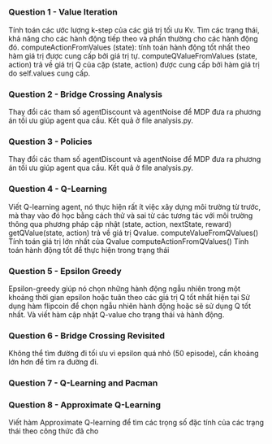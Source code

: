 
##
### Question 1 - Value Iteration           
Tính toán các ước lượng k-step của các giá trị tối ưu Kv. Tìm các trạng thái, khả năng cho các hành động tiếp theo và phần thường cho các hành động đó. computeActionFromValues (state): tính toán hành động tốt nhất theo hàm giá trị được cung cấp bởi giá trị tự. computeQValueFromValues (state, action) trả về giá trị Q của cặp (state, action) được cung cấp bởi hàm giá trị do self.values cung cấp.

### Question 2 - Bridge Crossing Analysis
Thay đổi các tham số agentDiscount và agentNoise để MDP đưa ra phương án tối ưu giúp agent qua cầu. Kết quả ở file analysis.py.

### Question 3 - Policies
Thay đổi các tham số agentDiscount và agentNoise để MDP đưa ra phương án tối ưu giúp agent qua cầu. Kết quả ở file analysis.py.

### Question 4 - Q-Learning
Viết Q-learning agent, nó thực hiện rất ít việc xây dựng môi trường từ trước, mà thay vào đó học bằng cách thử và sai từ các tương tác với môi trường thông qua phương pháp cập nhật (state, action, nextState, reward) getQValue(state, action) trả về giá trị Qvalue. computeValueFromQValues() Tính toán giá trị lớn nhất của Qvalue computeActionFromQValues() Tính toán hành động tốt để thực hiện trong trạng thái

### Question 5 - Epsilon Greedy
Epsilon-greedy giúp nó chọn những hành động ngẫu nhiên trong một khoảng thời gian epsilon hoặc tuân theo các giá trị Q tốt nhất hiện tại Sử dụng hàm flipcoin để chọn ngẫu nhiên hành động hoặc sẽ sử dụng Q tốt nhất. Và viết hàm cập nhật Q-value cho trạng thái và hành động.

### Question 6 - Bridge Crossing Revisited
Không thể tìm đường đi tối ưu vì epsilon quá nhỏ (50 episode), cần khoảng lớn hơn để tìm ra đường đi.

### Question 7 - Q-Learning and Pacman
### Question 8 - Approximate Q-Learning
Viết hàm Approximate Q-learning để tìm các trọng số đặc tính của các trạng thái theo công thức đã cho


